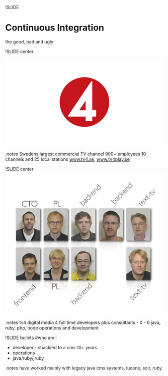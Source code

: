 !SLIDE 
# Continuous Integration 
the good, bad and ugly 

!SLIDE center 

![tv4 logo](TV4_logotyp_RGB.png)

.notes  Swedens largest commercial TV channel
900~ employees
10 channels and 25 local stations
 www.tv4.se, www.tv4play.se

!SLIDE center 
![tv4 digtal media teknik](avdelning.png)

.notes tv4 digital media
4 full time developers plus consultants - 0 - 6
java, ruby, php, node
operations and development

!SLIDE bullets 
#who am i
* developer - shackled to a cms 10+ years
* operations
* java/ruby/jruby

.notes have worked mainly with legacy java cms systems, lucene, solr, ruby
